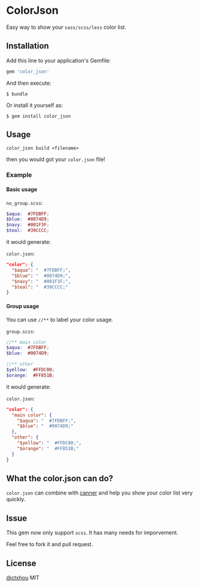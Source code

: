 # ColorJson

Easy way to show your `sass/scss/less` color list.

## Installation

Add this line to your application's Gemfile:

```ruby
gem 'color_json'
```

And then execute:

    $ bundle

Or install it yourself as:

    $ gem install color_json

## Usage

    color_json build <filename>

then you would got your `color.json` file!

### Example

#### Basic usage
`no_group.scss`:

```scss
$aqua:  #7FDBFF;
$blue:  #0074D9;
$navy:  #001F3F;
$teal:  #39CCCC;
```

it would generate:

`color.json`:

```json    
"color": {
  "$aqua": "  #7FDBFF;",
  "$blue": "  #0074D9;",
  "$navy": "  #001F3F;",
  "$teal": "  #39CCCC;"
}
```
#### Group usage

You can use `//**` to label your color usage. 

`group.scss`:

```scss
//** main color
$aqua:  #7FDBFF;
$blue:  #0074D9;

//** other
$yellow:  #FFDC00;
$orange:  #FF851B;
```

it would generate:

`color.json`:
```json
"color": {
  "main color": {
    "$aqua": "  #7FDBFF;",
    "$blue": "  #0074D9;"
  },
  "other": {
    "$yellow": "  #FFDC00;",
    "$orange": "  #FF851B;"
  }
}
```

## What the color.json can do?

`color.json` can combine with [canner](github.com/canner/canner) and help you show your color list very quickly.


## Issue

This gem now only support `scss`. It has many needs for imporvement.

Feel free to fork it and pull request.

## License

[@ctxhou](github.com/ctxhou) MIT